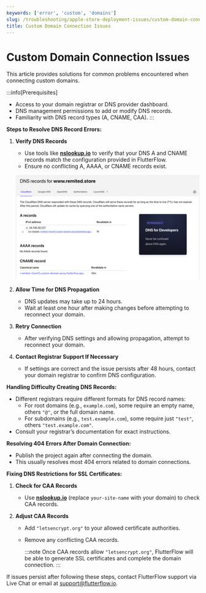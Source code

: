 ```yaml
---
keywords: ['error', 'custom', 'domains']
slug: /troubleshooting/apple-store-deployment-issues/custom-domain-connection-issues
title: Custom Domain Connection Issues
---
```


# Custom Domain Connection Issues

This article provides solutions for common problems encountered when connecting custom domains.

:::info[Prerequisites]
- Access to your domain registrar or DNS provider dashboard.
- DNS management permissions to add or modify DNS records.
- Familiarity with DNS record types (A, CNAME, CAA).
:::

**Steps to Resolve DNS Record Errors:**

1. **Verify DNS Records**

   - Use tools like **[nslookup.io](https://www.nslookup.io)** to verify that your DNS A and CNAME records match the configuration provided in FlutterFlow.
   - Ensure no conflicting A, AAAA, or CNAME records exist.

   ![](../../assets/20250430121150651702.png)

2. **Allow Time for DNS Propagation**

   - DNS updates may take up to 24 hours.
   - Wait at least one hour after making changes before attempting to reconnect your domain.

3. **Retry Connection**

   - After verifying DNS settings and allowing propagation, attempt to reconnect your domain.

4. **Contact Registrar Support If Necessary**

   - If settings are correct and the issue persists after 48 hours, contact your domain registrar to confirm DNS configuration.

**Handling Difficulty Creating DNS Records:**

- Different registrars require different formats for DNS record names:
  - For root domains (e.g., `example.com`), some require an empty name, others `"@"`, or the full domain name.
  - For subdomains (e.g., `test.example.com`), some require just `"test"`, others `"test.example.com"`.
- Consult your registrar’s documentation for exact instructions.

**Resolving 404 Errors After Domain Connection:**

   - Publish the project again after connecting the domain.
   - This usually resolves most 404 errors related to domain connections.

**Fixing DNS Restrictions for SSL Certificates:**

1. **Check for CAA Records**

   - Use **[nslookup.io](https://www.nslookup.io/domains/your-site-name/dns-records/caa/)** (replace `your-site-name` with your domain) to check CAA records.

2. **Adjust CAA Records**

   - Add `"letsencrypt.org"` to your allowed certificate authorities.
   - Remove any conflicting CAA records.

      :::note
      Once CAA records allow `"letsencrypt.org"`, FlutterFlow will be able to generate SSL certificates and complete the domain connection.
      :::

If issues persist after following these steps, contact FlutterFlow support via Live Chat or email at [support@flutterflow.io](mailto:support@flutterflow.io).
